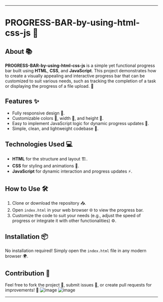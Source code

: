 
---

# PROGRESS-BAR-by-using-html-css-js 🌟

## About 📚
**PROGRESS-BAR-by-using-html-css-js** is a simple yet functional progress bar built using **HTML**, **CSS**, and **JavaScript**. This project demonstrates how to create a visually appealing and interactive progress bar that can be customized to suit various needs, such as tracking the completion of a task or displaying the progress of a file upload. 🚀

## Features ✨
- Fully responsive design 📱.
- Customizable colors 🎨, width 📏, and height 📐.
- Easy to implement JavaScript logic for dynamic progress updates 🔄.
- Simple, clean, and lightweight codebase 🧹.

## Technologies Used 💻
- **HTML** for the structure and layout 🏗️.
- **CSS** for styling and animations 💃.
- **JavaScript** for dynamic interaction and progress updates ⚡.

## How to Use 🛠️
1. Clone or download the repository 📥.
2. Open `index.html` in your web browser 🌐 to view the progress bar.
3. Customize the code to suit your needs (e.g., adjust the speed of progress or integrate it with other functionalities) ⚙️.

## Installation 📦
No installation required! Simply open the `index.html` file in any modern browser 🌍.


## Contribution 🤝
Feel free to fork the project 🍴, submit issues 🐞, or create pull requests for improvements! 🔧
![image](https://github.com/user-attachments/assets/a100fca0-b6db-49e0-b9c7-5a640008bdaf)
![image](https://github.com/user-attachments/assets/a16482aa-4027-40d5-a0de-b8d054905a87)


---

